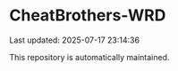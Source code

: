 # CheatBrothers-WRD

Last updated: 2025-07-17 23:14:36

This repository is automatically maintained.
